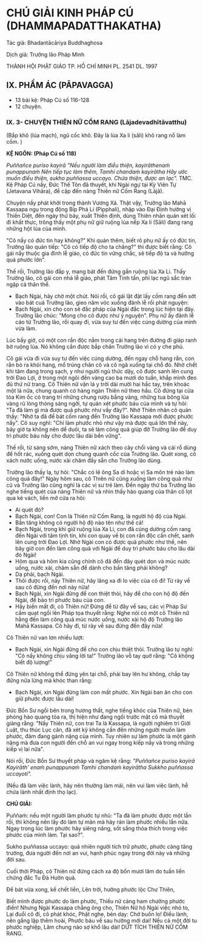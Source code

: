 # CHÚ GIẢI KINH PHÁP CÚ (DHAMMAPADATTHAKATHA)

Tác giả: Bhadantācāriya Buddhaghosa

Dịch giả: Trưởng lão Pháp Minh

THÀNH HỘI PHẬT GIÁO TP. HỒ CHÍ MINH
PL. 2541 DL. 1997

## IX. PHẨM ÁC (PĀPAVAGGA)

- 13 bài kệ: Pháp Cú số 116-128
- 12 chuyện.

### IX. 3- CHUYỆN THIÊN NỮ CỐM RANG (Lājadevadhītāvatthu)

(Bắp khô (lúa mạch), ngũ cốc khô. Đây là lúa Xa li (sāli) khô rang nổ làm cốm. )

**KỆ NGÔN: (Pháp Cú số 118)**

_Puññañce puriso kayirā "Nếu người làm điều thiện, kayirāthenaṁ punappunaṁ
Nên tiếp tục làm thêm,
Tamhi chandaṁ kayirātha
Hãy ước muốn điều thiện, sukho puññassa uccayo.
Chứa thiện, được an lạc"._
TMC.
Kệ Pháp Cú nầy, Đức Thế Tôn đã thuyết, khi Ngài ngự tại Kỳ Viên Tự (Jetavana Vihāra), đề cập đến nàng Thiên nữ Cốm Rang (Lājā).

Chuyện nầy phát khởi trong thành Vương Xá. Thật vậy, Trưởng lão Mahā Kassapa ngụ trong động Bíp Phá Lí (Pipphali), nhập vào Đại Định hưởng vị Thiền Diệt, đến ngày thứ bảy, xuất Thiền định, dùng Thiên nhãn quán xét lối đi khất thực, trông thấy một phụ nữ giữ ruộng lúa nếp Xa li (Sāli) đang rang những hột lúa của mình.

"Cô nầy có đức tin hay không?"
Khi quán thêm, biết rõ phụ nữ ấy có đức tin, Trưởng lão quán tiếp: "Cô có tiếp độ cho ta chăng?" thì được biết rằng: Cô gái nầy thuộc gia đình lễ giáo, có đức tin vững chắc, sẽ tiếp độ ta và hưởng quả phước lớn".

Thế rồi, Trưởng lão đắp y, mang bát đến đứng gần ruộng lúa Xa Li. Thấy Trưởng lão, cô gái con nhà lễ giáo, phát Tâm Tinh tấn, phỉ lạc ngũ sắc tràn ngập cả thân thể.

- Bạch Ngài, hãy chờ một chút. Nói rồi, cô gái lật đật lấy cốm rang đến sớt vào bát cuả Trưởng lão, gieo năm vóc xuống đảnh lễ rồi phát nguyện:
- Bạch Ngài, xin cho con sẽ đắc pháp của Ngài đắc trong lúc hiện tại đây.
  Trưởng lão chúc: "Mong cho cô được như ý nguyện".
  Phụ nữ ấy đảnh lễ cáo từ Trưởng lão, rồi quay đi, vừa suy tư đến việc cúng dường của mình vừa làm.

Lúc bấy giờ, có một con rắn độc nằm trong cái hang trên đường đi giáp ranh bờ ruộng lúa. Nó không cắn được bắp chân Trưởng lão vì có y che phủ.

Cô gái vừa đi vừa suy tư đến việc cúng dường, đến ngay chỗ hang rắn, con rắn bò ra khỏi hang, mổ trúng chân cô và cô ngã xuống tại chỗ đó. Nhờ chết khi tâm đang trong sạch, y như người ngủ thức dậy, cô được sanh lên cung trời Đao Lợi, ở trong một ngôi đền vàng cao ba mươi do tuần, khắp mình đeo đủ thứ nữ trang. Cô Thiên nữ vận lá y trời dài mười hai hắc tay, trên khoác một lá nữa, chung quanh có hàng ngàn Thiên nữ theo hầu. Cô đứng tại cửa tòa Kim ốc có trang trí những chung rượu bằng vàng, những tua bông lúa vàng rũ lòng thòng sáng ngời, tự quán xét phước báu của mình và tự hỏi: "Ta đã làm gì mà được quả phước như vầy đây?". Nhờ Thiên nhãn cô quán thấy: "Nhờ ta đã để bát cốm rang đến Trưởng lão Kassapa mới được phước nầy". Cô suy nghĩ: "Chỉ làm phước nhỏ như vậy mà được quả lớn thế này, bây giờ ta không nên dể duôi, ta sẽ làm công quả giúp đỡ Trưởng lão để duy trì phước báu nầy cho được lâu dài bền vững".

Thế rồi, từ sáng sớm, nàng Thiên nữ xách theo cây chổi vàng và cái rổ dùng để hốt rác, xuống quét dọn chung quanh cốc của Trưởng lão. Quét xong, cô xách nước uống, nước xài châm đầy sẵn cho Trưởng lão dùng.

Trưởng lão thấy lạ, tự hỏi: "Chắc có lẽ ông Sa di hoặc vị Sa môn trẻ nào làm công quả đây!"
Ngày hôm sau, cô Thiên nữ cũng xuống làm công quả như cũ và Trưởng lão cũng nghĩ là các vị sư trẻ làm. Đến ngày thứ ba Trưởng lão nghe tiếng quét của nàng Thiên nữ và nhìn thấy hào quang của thân cô lọt qua kẻ vách, liền mở cửa ra hỏi:

- Ai quét đó?
- Bạch Ngài, con! Con là Thiên nữ Cốm Rang, là người hộ độ của Ngài.
- Bần tăng không có người hộ độ nào tên như thế cả!
- Bạch Ngài, trong khi giữ ruộng lúa Xa Li, con đã cúng dường cốm rang đến Ngài với tâm tịnh tín, khi con quay về bị con rắn độc cắn chết, sanh lên cung trời Đao Lợi. Nhờ Ngài con có được quả phước như thế, nên bây giờ con đến làm công quả với Ngài để duy trì phước báu cho lâu dài đó Ngài!
- Hôm qua và hôm kia cũng chính cô đã đến đây quét dọn và múc nước uống, nước xài, châm sẵn để dành cho bần tăng phải không?
- Dạ phải, bạch Ngài.
- Thôi được rồi, này Thiên nữ, hãy lãng xa đi lo việc của cô đi! Từ rày về sau cô đừng đến nơi này nữa!
- Bạch Ngài, xin Ngài đừng để con thiệt thòi, hãy để cho con hộ độ đến Ngài, để bảo trì phước báu của con.
- Hãy biến mất đi, cô Thiên nữ! Đừng để từ đây về sau, các vị Pháp Sư cầm quạt ngồi lên Pháp tọa thuyết rằng: Nghe nói có một cô Thiên nữ hằng đến làm công quả múc nước uống, nước xài hộ độ
  Trưởng lão Mahā Kassapa. Cô hãy đi, từ rày về sau đừng đến đây nữa!

Cô Thiên nữ van lơn nhiều lượt:

- Bạch Ngài, xin Ngài đừng để cho con chịu thiệt thòi.
  Trưởng lão tự nghĩ: "Cô nầy không chịu vâng lời ta!" Trưởng lão vỗ tay quở rằng: "Cô không biết độ lượng!"

Cô Thiên nữ không thể đứng yên tại chỗ, phải bay lên hư không, chắp tay đứng nửa lừng mà khóc than rằng:

- Bạch Ngài, xin Ngài đừng làm con mất phước. Xin Ngài ban ân cho con giữ phước được lâu dài!

Đức Bổn Sư ngồi bên trong hương thất, nghe tiếng khóc của Thiên nữ, bèn phóng hào quang tỏa ra, thị hiện như đang ngồi trước mặt cô mà thuyết giảng rằng: "Nầy Thiên nữ, con trai Ta là
Kassapa, là người nghiêm trì Giới Luật, thu thúc Lục căn, đã xét kỹ không cần đến những người muốn làm phước, đảm đang gánh nặng của mình. Tuy nhiên sự làm phước là một gánh nặng mà đưa con người đến chỗ an vui ngay trong kiếp nầy và trong những kiếp vị lai nữa".

Nói rồi, Đức Bổn Sư thuyết pháp và ngâm kệ rằng: _"Puññañce puriso kayirā
Kayirāth' enaṁ punappunaṁ
Tamhi chandaṁ kayirātha
Sukkho puññassa uccayoti"._

(Nếu đã làm việc lành, hãy nên thường làm mãi, nên vui làm việc lành, hễ chứa lành nhất định thọ lạc).

**CHÚ GIẢI:**

Puññaṁ: nếu một người làm phước tự nhủ: "Ta đã làm phước được một lần rồi, thì không nên lấy đó làm tự mãn mà hãy rán làm phước nhiều lần nữa. Ngay trong lúc làm phước hãy siêng năng, sốt sắng thỏa thích trong việc phước của mình làm. Tại sao?".

Sukho puññassa uccayo: quả nhiên người tích trữ phước, phước càng tăng trưởng, đưa người đến nơi an vui, hạnh phúc ngay trong đời này và những đời sau.

Cuối thời Pháp, cô Thiên nữ đứng cách xa độ bốn mươi lăm do tuần liền chứng đắc Tu Đà Hườn quả.

Để bát vừa xong, kế chết liền,
Lên trời, hưởng phước lộc Chư Thiên,

Biết mình được phước do làm phước,
Thiếu nữ càng ham chưởng phước điền!
Nhưng Ngài Kassapa chẳng ông cho,
Thiên Nữ hộ Ngài việc nhỏ to,
Lại đuổi cô đi, cô phát khóc,
Phật nghe, bèn dạy: Chớ buồn lo! Điều lành, nên gắng lập thêm hoài,
Phước báu về sau hưởng mới dai!
Nếu cả một đời tu phước nghiệp,
Lâm chung nào sợ khổ lâu dài!
DỨT TÍCH THIÊN NỮ CỐM RANG.
